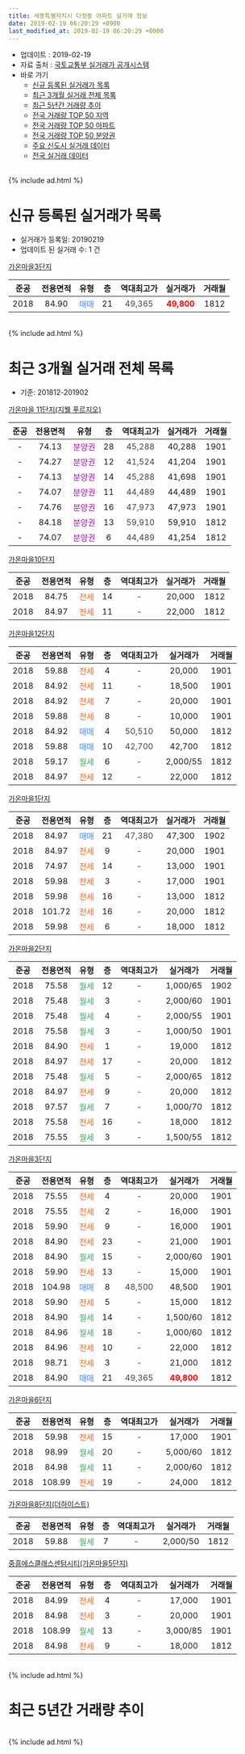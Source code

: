 ```yaml
---
title: 세종특별자치시 다정동 아파트 실거래 정보
date: 2019-02-19 06:20:29 +0900
last_modified_at: 2019-02-19 06:20:29 +0900
---
```


* 업데이트 : 2019-02-19
* 자료 출처 : [국토교통부 실거래가 공개시스템](http://rt.molit.go.kr)
* 바로 가기
    * [신규 등록된 실거래가 목록](#신규-등록된-실거래가-목록)
    * [최근 3개월 실거래 전체 목록](#최근-3개월-실거래-전체-목록)
    * [최근 5년간 거래량 추이](#최근-5년간-거래량-추이)
    * [전국 거래량 TOP 50 지역](https://ayogom.github.io/apt-trade-info/최근-3개월-전국에서-가장-거래가-많이-발생한-지역)
    * [전국 거래량 TOP 50 아파트](https://ayogom.github.io/apt-trade-info/최근-3개월-전국에서-가장-거래가-많이-발생한-아파트)
    * [전국 거래량 TOP 50 분양권](https://ayogom.github.io/apt-trade-info/최근-3개월-전국에서-가장-거래가-많이-발생한-분양권)
    * [주요 신도시 실거래 데이터](https://ayogom.github.io/apt-trade-info/주요-신도시)
    * [전국 실거래 데이터](https://ayogom.github.io/apt-trade-info/전국)
<br>
{% include ad.html %}
<br>

# 신규 등록된 실거래가 목록
* 실거래가 등록일: 20190219
* 업데이트 된 실거래 수: 1 건


[가온마을3단지](https://search.naver.com/search.naver?query=%EC%84%B8%EC%A2%85%ED%8A%B9%EB%B3%84%EC%9E%90%EC%B9%98%EC%8B%9C+%EB%8B%A4%EC%A0%95%EB%8F%99+%EA%B0%80%EC%98%A8%EB%A7%88%EC%9D%843%EB%8B%A8%EC%A7%80)

|준공|전용면적|유형|층|역대최고가|실거래가|거래월|
|:---:|:---:|:---:|:---:|:---:|:---:|:---:|
|2018|84.90|<span style="color:#4285f3">매매</span>|21|<span style="color:#444444">49,365</span>|<b><span style="color:#ff0000">49,800</span></b>|1812|


<br>
{% include ad.html %}
<br>

# 최근 3개월 실거래 전체 목록
* 기준: 201812-201902


[가온마을 11단지(지웰 푸르지오)](https://search.naver.com/search.naver?query=%EC%84%B8%EC%A2%85%ED%8A%B9%EB%B3%84%EC%9E%90%EC%B9%98%EC%8B%9C+%EB%8B%A4%EC%A0%95%EB%8F%99+%EA%B0%80%EC%98%A8%EB%A7%88%EC%9D%84+11%EB%8B%A8%EC%A7%80%28%EC%A7%80%EC%9B%B0+%ED%91%B8%EB%A5%B4%EC%A7%80%EC%98%A4%29)

|준공|전용면적|유형|층|역대최고가|실거래가|거래월|
|:---:|:---:|:---:|:---:|:---:|:---:|:---:|
|-|74.13|<span style="color:#9C11A5">분양권</span>|28|<span style="color:#444444">45,288</span>|40,288|1901|
|-|74.27|<span style="color:#9C11A5">분양권</span>|12|<span style="color:#444444">41,524</span>|41,204|1901|
|-|74.13|<span style="color:#9C11A5">분양권</span>|14|<span style="color:#444444">45,288</span>|41,698|1901|
|-|74.07|<span style="color:#9C11A5">분양권</span>|11|<span style="color:#444444">44,489</span>|44,489|1901|
|-|74.76|<span style="color:#9C11A5">분양권</span>|16|<span style="color:#444444">47,973</span>|47,973|1901|
|-|84.18|<span style="color:#9C11A5">분양권</span>|13|<span style="color:#444444">59,910</span>|59,910|1812|
|-|74.07|<span style="color:#9C11A5">분양권</span>|6|<span style="color:#444444">44,489</span>|41,254|1812|

[가온마을10단지](https://search.naver.com/search.naver?query=%EC%84%B8%EC%A2%85%ED%8A%B9%EB%B3%84%EC%9E%90%EC%B9%98%EC%8B%9C+%EB%8B%A4%EC%A0%95%EB%8F%99+%EA%B0%80%EC%98%A8%EB%A7%88%EC%9D%8410%EB%8B%A8%EC%A7%80)

|준공|전용면적|유형|층|역대최고가|실거래가|거래월|
|:---:|:---:|:---:|:---:|:---:|:---:|:---:|
|2018|84.75|<span style="color:#ff5a00">전세</span>|14|<span style="color:#444444">-</span>|20,000|1812|
|2018|84.97|<span style="color:#ff5a00">전세</span>|11|<span style="color:#444444">-</span>|22,000|1812|

[가온마을12단지](https://search.naver.com/search.naver?query=%EC%84%B8%EC%A2%85%ED%8A%B9%EB%B3%84%EC%9E%90%EC%B9%98%EC%8B%9C+%EB%8B%A4%EC%A0%95%EB%8F%99+%EA%B0%80%EC%98%A8%EB%A7%88%EC%9D%8412%EB%8B%A8%EC%A7%80)

|준공|전용면적|유형|층|역대최고가|실거래가|거래월|
|:---:|:---:|:---:|:---:|:---:|:---:|:---:|
|2018|59.88|<span style="color:#ff5a00">전세</span>|4|<span style="color:#444444">-</span>|20,000|1901|
|2018|84.92|<span style="color:#ff5a00">전세</span>|11|<span style="color:#444444">-</span>|18,500|1901|
|2018|84.92|<span style="color:#ff5a00">전세</span>|7|<span style="color:#444444">-</span>|20,000|1901|
|2018|59.88|<span style="color:#ff5a00">전세</span>|8|<span style="color:#444444">-</span>|10,000|1901|
|2018|84.92|<span style="color:#4285f3">매매</span>|4|<span style="color:#444444">50,510</span>|50,000|1812|
|2018|59.88|<span style="color:#4285f3">매매</span>|10|<span style="color:#444444">42,700</span>|42,700|1812|
|2018|59.17|<span style="color:#34a853">월세</span>|6|<span style="color:#444444">-</span>|2,000/55|1812|
|2018|84.97|<span style="color:#ff5a00">전세</span>|12|<span style="color:#444444">-</span>|22,000|1812|

[가온마을1단지](https://search.naver.com/search.naver?query=%EC%84%B8%EC%A2%85%ED%8A%B9%EB%B3%84%EC%9E%90%EC%B9%98%EC%8B%9C+%EB%8B%A4%EC%A0%95%EB%8F%99+%EA%B0%80%EC%98%A8%EB%A7%88%EC%9D%841%EB%8B%A8%EC%A7%80)

|준공|전용면적|유형|층|역대최고가|실거래가|거래월|
|:---:|:---:|:---:|:---:|:---:|:---:|:---:|
|2018|84.97|<span style="color:#4285f3">매매</span>|21|<span style="color:#444444">47,380</span>|47,300|1902|
|2018|84.97|<span style="color:#ff5a00">전세</span>|9|<span style="color:#444444">-</span>|20,000|1901|
|2018|74.97|<span style="color:#ff5a00">전세</span>|14|<span style="color:#444444">-</span>|13,000|1901|
|2018|59.98|<span style="color:#ff5a00">전세</span>|3|<span style="color:#444444">-</span>|17,000|1901|
|2018|59.98|<span style="color:#ff5a00">전세</span>|16|<span style="color:#444444">-</span>|13,000|1812|
|2018|101.72|<span style="color:#ff5a00">전세</span>|16|<span style="color:#444444">-</span>|20,000|1812|
|2018|59.98|<span style="color:#ff5a00">전세</span>|6|<span style="color:#444444">-</span>|18,000|1812|

[가온마을2단지](https://search.naver.com/search.naver?query=%EC%84%B8%EC%A2%85%ED%8A%B9%EB%B3%84%EC%9E%90%EC%B9%98%EC%8B%9C+%EB%8B%A4%EC%A0%95%EB%8F%99+%EA%B0%80%EC%98%A8%EB%A7%88%EC%9D%842%EB%8B%A8%EC%A7%80)

|준공|전용면적|유형|층|역대최고가|실거래가|거래월|
|:---:|:---:|:---:|:---:|:---:|:---:|:---:|
|2018|75.58|<span style="color:#34a853">월세</span>|12|<span style="color:#444444">-</span>|1,000/65|1902|
|2018|75.48|<span style="color:#34a853">월세</span>|3|<span style="color:#444444">-</span>|2,000/60|1901|
|2018|75.48|<span style="color:#34a853">월세</span>|4|<span style="color:#444444">-</span>|2,000/55|1901|
|2018|75.58|<span style="color:#34a853">월세</span>|3|<span style="color:#444444">-</span>|1,000/50|1901|
|2018|84.90|<span style="color:#ff5a00">전세</span>|1|<span style="color:#444444">-</span>|19,000|1812|
|2018|84.97|<span style="color:#ff5a00">전세</span>|17|<span style="color:#444444">-</span>|20,000|1812|
|2018|75.48|<span style="color:#34a853">월세</span>|5|<span style="color:#444444">-</span>|2,000/65|1812|
|2018|84.97|<span style="color:#ff5a00">전세</span>|9|<span style="color:#444444">-</span>|20,000|1812|
|2018|97.57|<span style="color:#34a853">월세</span>|7|<span style="color:#444444">-</span>|1,000/70|1812|
|2018|75.58|<span style="color:#ff5a00">전세</span>|16|<span style="color:#444444">-</span>|18,000|1812|
|2018|75.55|<span style="color:#34a853">월세</span>|3|<span style="color:#444444">-</span>|1,500/55|1812|

[가온마을3단지](https://search.naver.com/search.naver?query=%EC%84%B8%EC%A2%85%ED%8A%B9%EB%B3%84%EC%9E%90%EC%B9%98%EC%8B%9C+%EB%8B%A4%EC%A0%95%EB%8F%99+%EA%B0%80%EC%98%A8%EB%A7%88%EC%9D%843%EB%8B%A8%EC%A7%80)

|준공|전용면적|유형|층|역대최고가|실거래가|거래월|
|:---:|:---:|:---:|:---:|:---:|:---:|:---:|
|2018|75.55|<span style="color:#ff5a00">전세</span>|4|<span style="color:#444444">-</span>|20,000|1901|
|2018|75.55|<span style="color:#ff5a00">전세</span>|2|<span style="color:#444444">-</span>|16,000|1901|
|2018|59.90|<span style="color:#ff5a00">전세</span>|9|<span style="color:#444444">-</span>|16,000|1901|
|2018|84.90|<span style="color:#ff5a00">전세</span>|23|<span style="color:#444444">-</span>|21,000|1901|
|2018|84.90|<span style="color:#34a853">월세</span>|15|<span style="color:#444444">-</span>|2,000/60|1901|
|2018|59.90|<span style="color:#ff5a00">전세</span>|13|<span style="color:#444444">-</span>|15,000|1901|
|2018|104.98|<span style="color:#4285f3">매매</span>|8|<span style="color:#444444">48,500</span>|48,500|1901|
|2018|59.90|<span style="color:#ff5a00">전세</span>|5|<span style="color:#444444">-</span>|15,000|1812|
|2018|84.90|<span style="color:#34a853">월세</span>|14|<span style="color:#444444">-</span>|1,500/60|1812|
|2018|84.96|<span style="color:#34a853">월세</span>|18|<span style="color:#444444">-</span>|1,000/60|1812|
|2018|84.96|<span style="color:#ff5a00">전세</span>|10|<span style="color:#444444">-</span>|22,000|1812|
|2018|98.71|<span style="color:#ff5a00">전세</span>|3|<span style="color:#444444">-</span>|21,000|1812|
|2018|84.90|<span style="color:#4285f3">매매</span>|21|<span style="color:#444444">49,365</span>|<b><span style="color:#ff0000">49,800</span></b>|1812|


<script async src="//pagead2.googlesyndication.com/pagead/js/adsbygoogle.js"></script>
<!-- 기본 -->
<ins class="adsbygoogle"
     style="display:block"
     data-ad-client="ca-pub-2446590836940007"
     data-ad-slot="1659523306"
     data-ad-format="auto"
     data-full-width-responsive="true"></ins>
<script>
(adsbygoogle = window.adsbygoogle || []).push({});
</script>


[가온마을6단지](https://search.naver.com/search.naver?query=%EC%84%B8%EC%A2%85%ED%8A%B9%EB%B3%84%EC%9E%90%EC%B9%98%EC%8B%9C+%EB%8B%A4%EC%A0%95%EB%8F%99+%EA%B0%80%EC%98%A8%EB%A7%88%EC%9D%846%EB%8B%A8%EC%A7%80)

|준공|전용면적|유형|층|역대최고가|실거래가|거래월|
|:---:|:---:|:---:|:---:|:---:|:---:|:---:|
|2018|59.98|<span style="color:#ff5a00">전세</span>|15|<span style="color:#444444">-</span>|17,000|1901|
|2018|98.99|<span style="color:#34a853">월세</span>|20|<span style="color:#444444">-</span>|5,000/60|1812|
|2018|84.98|<span style="color:#34a853">월세</span>|11|<span style="color:#444444">-</span>|2,000/60|1812|
|2018|108.99|<span style="color:#ff5a00">전세</span>|19|<span style="color:#444444">-</span>|24,000|1812|

[가온마을8단지(더하이스트)](https://search.naver.com/search.naver?query=%EC%84%B8%EC%A2%85%ED%8A%B9%EB%B3%84%EC%9E%90%EC%B9%98%EC%8B%9C+%EB%8B%A4%EC%A0%95%EB%8F%99+%EA%B0%80%EC%98%A8%EB%A7%88%EC%9D%848%EB%8B%A8%EC%A7%80%28%EB%8D%94%ED%95%98%EC%9D%B4%EC%8A%A4%ED%8A%B8%29)

|준공|전용면적|유형|층|역대최고가|실거래가|거래월|
|:---:|:---:|:---:|:---:|:---:|:---:|:---:|
|2018|59.88|<span style="color:#34a853">월세</span>|7|<span style="color:#444444">-</span>|2,000/50|1812|

[중흥에스클래스센텀시티(가온마을5단지)](https://search.naver.com/search.naver?query=%EC%84%B8%EC%A2%85%ED%8A%B9%EB%B3%84%EC%9E%90%EC%B9%98%EC%8B%9C+%EB%8B%A4%EC%A0%95%EB%8F%99+%EC%A4%91%ED%9D%A5%EC%97%90%EC%8A%A4%ED%81%B4%EB%9E%98%EC%8A%A4%EC%84%BC%ED%85%80%EC%8B%9C%ED%8B%B0%28%EA%B0%80%EC%98%A8%EB%A7%88%EC%9D%845%EB%8B%A8%EC%A7%80%29)

|준공|전용면적|유형|층|역대최고가|실거래가|거래월|
|:---:|:---:|:---:|:---:|:---:|:---:|:---:|
|2018|84.99|<span style="color:#ff5a00">전세</span>|4|<span style="color:#444444">-</span>|17,000|1901|
|2018|84.98|<span style="color:#ff5a00">전세</span>|3|<span style="color:#444444">-</span>|20,000|1901|
|2018|108.99|<span style="color:#34a853">월세</span>|13|<span style="color:#444444">-</span>|3,000/85|1901|
|2018|84.98|<span style="color:#ff5a00">전세</span>|9|<span style="color:#444444">-</span>|18,000|1812|


<br>
{% include ad.html %}
<br>

# 최근 5년간 거래량 추이


<div style="width:100%;">
    <canvas id="deal_progress" height="200"></canvas>
</div>

<script>
new Chart(document.getElementById("deal_progress"), {
    type: 'line',
    data: {
        labels: ['201402','201403','201404','201405','201406','201407','201408','201409','201410','201411','201412','201501','201502','201503','201504','201505','201506','201507','201508','201509','201510','201511','201512','201601','201602','201603','201604','201605','201606','201607','201608','201609','201610','201611','201612','201701','201702','201703','201704','201705','201706','201707','201708','201709','201710','201711','201712','201801','201802','201803','201804','201805','201806','201807','201808','201809','201810','201811','201812','201901','201902'],
        datasets: [{
            label: '매매',
            pointRadius: 1,
            data: [0, 0, 0, 0, 0, 0, 0, 0, 0, 0, 0, 0, 0, 0, 0, 0, 0, 0, 0, 0, 0, 0, 0, 0, 0, 0, 0, 0, 0, 0, 0, 0, 0, 0, 0, 0, 0, 0, 0, 0, 0, 0, 0, 0, 0, 0, 0, 36, 44, 39, 22, 20, 19, 14, 6, 12, 9, 5, 5, 6, 1],
            borderColor: "rgba(255, 201, 14, 1)",
            backgroundColor: "rgba(255, 201, 14, 0.5)",
            fill: false,
            lineTension: 0
        },{
            label: '전월세',
            pointRadius: 1,
            data: [0, 0, 0, 0, 0, 0, 0, 0, 0, 0, 0, 0, 0, 0, 0, 0, 0, 0, 0, 0, 0, 0, 0, 0, 0, 0, 0, 0, 0, 0, 0, 0, 0, 0, 0, 0, 0, 0, 0, 0, 0, 0, 0, 0, 0, 0, 0, 39, 62, 63, 66, 71, 91, 96, 83, 45, 39, 22, 24, 20, 1],
            borderColor: "rgba(0, 141, 185, 1)",
            backgroundColor: "rgba(0, 141, 185, 0.5)",
            fill: false,
            lineTension: 0
        }
        ]
    },
    options: {
        responsive: true,
        title: {
            display: false
        },
        tooltips: {
            mode: 'index',
            intersect: false
        },
        hover: {
            mode: 'nearest',
            intersect: true
        },
        scales: {
            xAxes: [{
                display: true,
                scaleLabel: {
                    display: true,
                    labelString: '년/월'
                }
            }],
            yAxes: [{
                display: true,
                ticks: {
                    suggestedMin: 0,
                },
                scaleLabel: {
                    display: true,
                    labelString: '실거래 수'
                }
            }]
        }
    }
});

</script>


<br>
{% include ad.html %}
<br>

